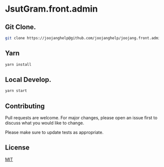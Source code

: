 # JsutGram.front.admin


## Git Clone.

```bash
git clone https://joojanghelp@github.com/joojanghelp/joojang.front.admin.git
```

## Yarn
```bash
yarn install
```

## Local Develop.

```bash
yarn start
```

## Contributing
Pull requests are welcome. For major changes, please open an issue first to discuss what you would like to change.

Please make sure to update tests as appropriate.

## License
[MIT](https://choosealicense.com/licenses/mit/)
